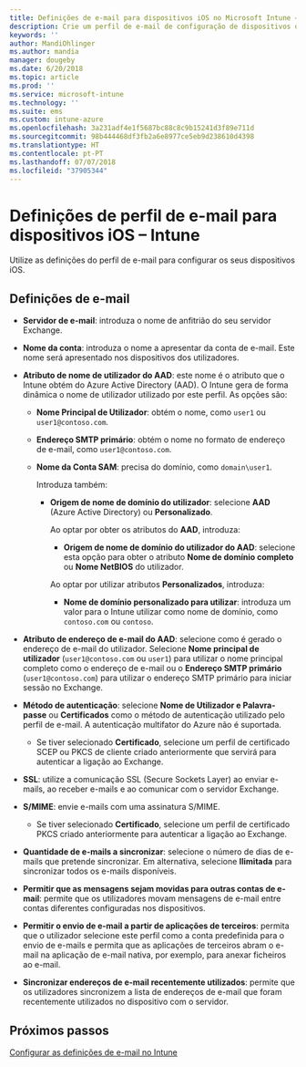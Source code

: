 ```yaml
---
title: Definições de e-mail para dispositivos iOS no Microsoft Intune – Azure | Microsoft Docs
description: Crie um perfil de e-mail de configuração de dispositivos que utiliza os servidores Exchange e obtém atributos do Azure Active Directory. Também pode ativar o SSL, autenticar utilizadores com certificados ou nome de utilizador/palavra-passe e sincronizar e-mails em dispositivos iOS com o Microsoft Intune.
keywords: ''
author: MandiOhlinger
ms.author: mandia
manager: dougeby
ms.date: 6/20/2018
ms.topic: article
ms.prod: ''
ms.service: microsoft-intune
ms.technology: ''
ms.suite: ems
ms.custom: intune-azure
ms.openlocfilehash: 3a231adf4e1f5687bc88c8c9b15241d3f89e711d
ms.sourcegitcommit: 98b444468df3fb2a6e8977ce5eb9d238610d4398
ms.translationtype: HT
ms.contentlocale: pt-PT
ms.lasthandoff: 07/07/2018
ms.locfileid: "37905344"
---
```

# <a name="email-profile-settings-for-ios-devices---intune"></a>Definições de perfil de e-mail para dispositivos iOS – Intune

Utilize as definições do perfil de e-mail para configurar os seus dispositivos iOS.

## <a name="email-settings"></a>Definições de e-mail

- **Servidor de e-mail**: introduza o nome de anfitrião do seu servidor Exchange.
- **Nome da conta**: introduza o nome a apresentar da conta de e-mail. Este nome será apresentado nos dispositivos dos utilizadores.
- **Atributo de nome de utilizador do AAD**: este nome é o atributo que o Intune obtém do Azure Active Directory (AAD). O Intune gera de forma dinâmica o nome de utilizador utilizado por este perfil. As opções são:
  - **Nome Principal de Utilizador**: obtém o nome, como `user1` ou `user1@contoso.com`.
  - **Endereço SMTP primário**: obtém o nome no formato de endereço de e-mail, como `user1@contoso.com`.
  - **Nome da Conta SAM**: precisa do domínio, como `domain\user1`.

    Introduza também:  
    - **Origem de nome de domínio do utilizador**: selecione **AAD** (Azure Active Directory) ou **Personalizado**.

      Ao optar por obter os atributos do **AAD**, introduza:
      - **Origem de nome de domínio do utilizador do AAD**: selecione esta opção para obter o atributo **Nome de domínio completo** ou **Nome NetBIOS** do utilizador.

      Ao optar por utilizar atributos **Personalizados**, introduza:
      - **Nome de domínio personalizado para utilizar**: introduza um valor para o Intune utilizar como nome de domínio, como `contoso.com` ou `contoso`.

- **Atributo de endereço de e-mail do AAD**: selecione como é gerado o endereço de e-mail do utilizador. Selecione **Nome principal de utilizador** (`user1@contoso.com` ou `user1`) para utilizar o nome principal completo como o endereço de e-mail ou o **Endereço SMTP primário** (`user1@contoso.com`) para utilizar o endereço SMTP primário para iniciar sessão no Exchange.
- **Método de autenticação**: selecione **Nome de Utilizador e Palavra-passe** ou **Certificados** como o método de autenticação utilizado pelo perfil de e-mail. A autenticação multifator do Azure não é suportada.
  - Se tiver selecionado **Certificado**, selecione um perfil de certificado SCEP ou PKCS de cliente criado anteriormente que servirá para autenticar a ligação ao Exchange.
- **SSL**: utilize a comunicação SSL (Secure Sockets Layer) ao enviar e-mails, ao receber e-mails e ao comunicar com o servidor Exchange.
- **S/MIME**: envie e-mails com uma assinatura S/MIME.
  - Se tiver selecionado **Certificado**, selecione um perfil de certificado PKCS criado anteriormente para autenticar a ligação ao Exchange.
- **Quantidade de e-mails a sincronizar**: selecione o número de dias de e-mails que pretende sincronizar. Em alternativa, selecione **Ilimitada** para sincronizar todos os e-mails disponíveis.
- **Permitir que as mensagens sejam movidas para outras contas de e-mail**: permite que os utilizadores movam mensagens de e-mail entre contas diferentes configuradas nos dispositivos.
- **Permitir o envio de e-mail a partir de aplicações de terceiros**: permita que o utilizador selecione este perfil como a conta predefinida para o envio de e-mails e permita que as aplicações de terceiros abram o e-mail na aplicação de e-mail nativa, por exemplo, para anexar ficheiros ao e-mail.
- **Sincronizar endereços de e-mail recentemente utilizados**: permite que os utilizadores sincronizem a lista de endereços de e-mail que foram recentemente utilizados no dispositivo com o servidor.

## <a name="next-steps"></a>Próximos passos
[Configurar as definições de e-mail no Intune](email-settings-configure.md)
